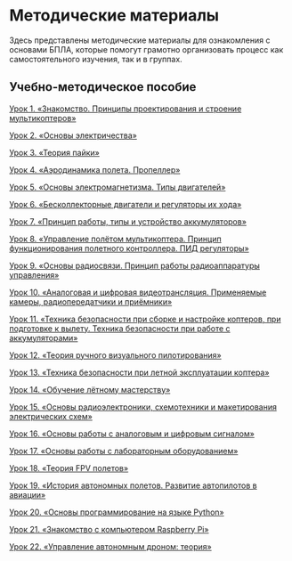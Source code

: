 Методические материалы
======================

Здесь представлены методические материалы для ознакомления с основами БПЛА, 
которые помогут грамотно организовать процесс как самостоятельного изучения, так и в группах. 

Учебно-методическое пособие
---------------------------

[Урок 1. «Знакомство. Принципы проектирования и строение мультикоптеров»](https://github.com/CopterExpress/clever/blob/master/docs/metodmaterials.md)

[Урок 2. «Основы электричества»](https://github.com/CopterExpress/clever/blob/master/docs/metodmaterials.md)

[Урок 3. «Теория пайки»](https://github.com/CopterExpress/clever/blob/master/docs/metodmaterials.md)

[Урок 4. «Аэродинамика полета. Пропеллер»](https://github.com/CopterExpress/clever/blob/master/docs/metodmaterials.md)

[Урок 5. «Основы электромагнетизма. Типы двигателей»](https://github.com/CopterExpress/clever/blob/master/docs/metodmaterials.md)

[Урок 6. «Бесколлекторные двигатели и регуляторы их хода»](https://github.com/CopterExpress/clever/blob/master/docs/metodmaterials.md)

[Урок 7. «Принцип работы, типы и устройство аккумуляторов»](https://github.com/CopterExpress/clever/blob/master/docs/metodmaterials.md)

[Урок 8. «Управление полётом мультикоптера. Принцип функционирования полетного контроллера. ПИД регуляторы»](https://github.com/CopterExpress/clever/blob/master/docs/metodmaterials.md)

[Урок 9. «Основы радиосвязи. Принцип работы радиоаппаратуры управления»](https://github.com/CopterExpress/clever/blob/master/docs/metodmaterials.md)

[Урок 10. «Аналоговая и цифровая видеотрансляция. Применяемые камеры, радиопередатчики и приёмники»](https://github.com/CopterExpress/clever/blob/master/docs/metodmaterials.md)

[Урок 11. «Техника безопасности при сборке и настройке коптеров, при подготовке к вылету. Техника безопасности при работе с аккумуляторами»](https://github.com/CopterExpress/clever/blob/master/docs/metodmaterials.md)

[Урок 12. «Теория ручного визуального пилотирования»](https://github.com/CopterExpress/clever/blob/master/docs/metodmaterials.md)

[Урок 13. «Техника безопасности при летной эксплуатации коптера»](https://github.com/CopterExpress/clever/blob/master/docs/metodmaterials.md)

[Урок 14. «Обучение лётному мастерству»](https://github.com/CopterExpress/clever/blob/master/docs/metodmaterials.md)

[Урок 15. «Основы радиоэлектроники, схемотехники и макетирования электрических схем»](https://github.com/CopterExpress/clever/blob/master/docs/metodmaterials.md)

[Урок 16. «Основы работы с аналоговым и цифровым сигналом»](https://github.com/CopterExpress/clever/blob/master/docs/metodmaterials.md)

[Урок 17. «Основы работы с лабораторным оборудованием»](https://github.com/CopterExpress/clever/blob/master/docs/metodmaterials.md)

[Урок 18. «Теория FPV полетов»](https://github.com/CopterExpress/clever/blob/master/docs/metodmaterials.md)

[Урок 19. «История автономных полетов. Развитие автопилотов в авиации»](https://github.com/CopterExpress/clever/blob/master/docs/metodmaterials.md)

[Урок 20. «Основы программирование на языке Python»](https://github.com/CopterExpress/clever/blob/master/docs/metodmaterials.md)

[Урок 21. «Знакомство с компьютером Raspberry Pi»](https://github.com/CopterExpress/clever/blob/master/docs/metodmaterials.md)

[Урок 22. «Управление автономным дроном: теория»](https://github.com/CopterExpress/clever/blob/master/docs/metodmaterials.md)

